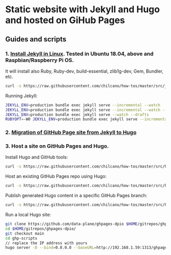 # Static website with Jekyll and Hugo and hosted on GiHub Pages

## Guides and scripts


### 1. [Install **Jekyll** in Linux](src/jekyll_setting_in_linux.sh). Tested in Ubuntu 18.04, above and Raspbian/Raspberry Pi OS.  

It will install also Ruby, Ruby-dev, build-essential, zlib1g-dev, Gem, Bundler, etc.  
```sh
curl -s https://raw.githubusercontent.com/chilcano/how-tos/master/src/jekyll_setting_in_linux.sh | bash
```   

Running Jekyll:   
```sh
JEKYLL_ENV=production bundle exec jekyll serve --incremental --watch
JEKYLL_ENV=production bundle exec jekyll serve --incremental --watch --host=0.0.0.0
JEKYLL_ENV=production bundle exec jekyll serve --watch --drafts
RUBYOPT=-W0 JEKYLL_ENV=production bundle exec jekyll serve --incremental --watch 
```

### 2. [Migration of GitHub Page site from Jekyll to Hugo](src/migrate_jekyll_to_hugo.md)  


### 3. Host a site on GitHub Pages and Hugo.  

Install Hugo and GitHub tools:    
```sh
curl -s https://raw.githubusercontent.com/chilcano/how-tos/master/src/hugo_setting_in_linux.sh | bash
```   
Host an existing GitHub Pages repo using Hugo:   
```sh
curl -s https://raw.githubusercontent.com/chilcano/how-tos/master/src/hugo_dpio_create.sh | bash
```  
Publish generated Hugo content in a specific GitHub Pages branch:   
```sh
curl -s https://raw.githubusercontent.com/chilcano/how-tos/master/src/hugo_dpio_update.sh | bash
```  
Run a local Hugo site:  
```sh
git clone https://github.com/data-plane/ghpages-dpio $HOME/gitrepos/ghpages-dpio/
cd $HOME/gitrepos/ghpages-dpio/
git checkout main
cd ghp-scripts
// replace the IP address with yours
hugo server -D --bind=0.0.0.0 --baseURL=http://192.168.1.59:1313/ghpages-dpio/
``` 
